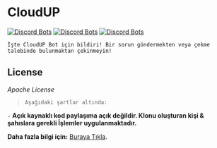 # CloudUP
[![Discord Bots](https://discordbots.org/api/widget/status/686185592899633200.svg)](https://discordbots.org/bot/686185592899633200)  [![Discord Bots](https://discordbots.org/api/widget/servers/686185592899633200.svg)](https://discordbots.org/bot/686185592899633200)  [![Discord Bots](https://discordbots.org/api/widget/lib/686185592899633200.svg)](https://discordbots.org/bot/686185592899633200)

`İşte CloudUP Bot için bildiri! Bir sorun göndermekten veya çekme talebinde bulunmaktan çekinmeyin!`

## License

*Apache License*

> `Aşağıdaki şartlar altında:`

`-` **Açık kaynaklı kod paylaşıma açık değildir. Klonu oluşturan kişi & şahıslara gerekli İşlemler uygulanmaktadır.**


**Daha fazla bilgi için:** [Buraya Tıkla](https://discord.gg/ja5PTUj).
